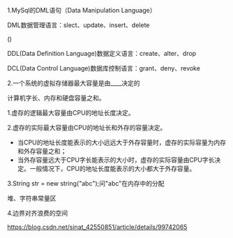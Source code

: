1.MySql的DML语句（Data Manipulation Language）

DML数据管理语言：slect、update、insert、delete

()

DDL(Data Definition Language)数据定义语言：create、alter、drop

DCL(Data Control Language)数据库控制语言：grant、deny、revoke



2.一个系统的虚拟存储器最大容量是由____决定的

计算机字长、内存和硬盘容量之和。



  1.虚存的逻辑最大容量由CPU的地址长度决定。 

  2.虚存的实际最大容量由CPU的地址长和外存的容量决定。 

- ​    当CPU的地址长度能表示的大小远远大于外存容量时，虚存的实际容量为内存和外存容量之和；      
- ​    当外存容量远大于CPU字长能表示的大小时，虚存的实际容量由CPU字长决定。一般情况下，CPU的地址长度能表示的大小都大于外存容量。



3.String str = new string("abc");问"abc"在内存中的分配

堆、字符串常量区



4.边界对齐浪费的空间

 https://blog.csdn.net/sinat_42550851/article/details/99742065 